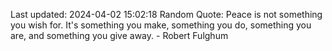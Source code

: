 Last updated: 2024-04-02 15:02:18
Random Quote: Peace is not something you wish for. It's something you make, something you do, something you are, and something you give away. - Robert Fulghum